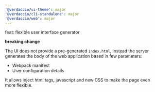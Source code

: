 ```yaml
---
'@verdaccio/ui-theme': major
'@verdaccio/cli-standalone': major
'@verdaccio/web': major
---
```


feat: flexible user interface generator

**breaking change**

The UI does not provide a pre-generated `index.html`, instead the server generates
the body of the web application based in few parameters:

- Webpack manifest
- User configuration details

It allows inject html tags, javascript and new CSS to make the page even more flexible.
